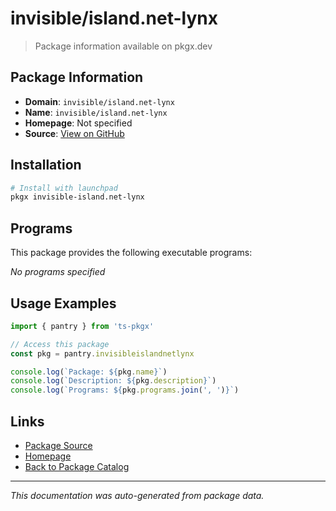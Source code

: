 # invisible/island.net-lynx

> Package information available on pkgx.dev

## Package Information

- **Domain**: `invisible/island.net-lynx`
- **Name**: `invisible/island.net-lynx`
- **Homepage**: Not specified
- **Source**: [View on GitHub](https://github.com/pkgxdev/pantry/tree/main/projects/invisible/island.net-lynx/package.yml)

## Installation

```bash
# Install with launchpad
pkgx invisible-island.net-lynx
```

## Programs

This package provides the following executable programs:

*No programs specified*

## Usage Examples

```typescript
import { pantry } from 'ts-pkgx'

// Access this package
const pkg = pantry.invisibleislandnetlynx

console.log(`Package: ${pkg.name}`)
console.log(`Description: ${pkg.description}`)
console.log(`Programs: ${pkg.programs.join(', ')}`)
```

## Links

- [Package Source](https://github.com/pkgxdev/pantry/tree/main/projects/invisible/island.net-lynx/package.yml)
- [Homepage](#)
- [Back to Package Catalog](../package-catalog.md)

---

*This documentation was auto-generated from package data.*
